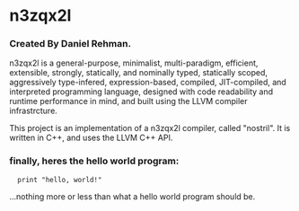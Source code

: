 # n3zqx2l

### Created By Daniel Rehman.

n3zqx2l is a general-purpose, minimalist, multi-paradigm, efficient, extensible, strongly, statically, and nominally typed, statically scoped, aggressively type-infered, expression-based, compiled, JIT-compiled, and interpreted programming language, designed with code readability and runtime performance in mind, and built using the LLVM compiler infrastrcture.

This project is an implementation of a n3zqx2l compiler, called "nostril". It is written in C++, and uses the LLVM C++ API.


### finally, heres the hello world program:

```
  print "hello, world!"
```

...nothing more or less than what a hello world program should be.
